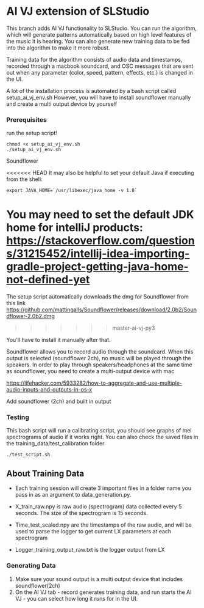 # AI VJ extension of SLStudio

This branch adds AI VJ functionality to SLStudio. You can run the algorithm, which will generate patterns automatically based on high level features of the music it is hearing. You can also generate new training data to be fed into the algorithm to make it more robust. 

Training data for the algorithm consists of audio data and timestamps, recorded through a macbook soundcard, and OSC messages that are sent out when any parameter (color, speed, pattern, effects, etc.) is changed in the UI.

A lot of the installation process is automated by a bash script called setup_ai_vj_env.sh 
However, you will have to install soundflower manually and create a multi output device by yourself

### Prerequisites

run the setup script!
```
chmod +x setup_ai_vj_env.sh
./setup_ai_vj_env.sh

```
Soundflower

<<<<<<< HEAD
It may also be helpful to set your default Java if executing from the shell:

    export JAVA_HOME=`/usr/libexec/java_home -v 1.8`

You may need to set the default JDK home for intelliJ products: https://stackoverflow.com/questions/31215452/intellij-idea-importing-gradle-project-getting-java-home-not-defined-yet
=======
The setup script automatically downloads the dmg for Soundflower from this link
https://github.com/mattingalls/Soundflower/releases/download/2.0b2/Soundflower-2.0b2.dmg
>>>>>>> master-ai-vj-py3

You'll have to install it manually after that. 

Soundflower allows you to record audio through the soundcard. When this output is selected (soundflower 2ch), no music will be played through the speakers. In order to play through speakers/headphones at the same time as soundflower, you need to create a multi-output device with mac

https://lifehacker.com/5933282/how-to-aggregate-and-use-multiple-audio-inputs-and-outputs-in-os-x

Add soundflower (2ch) and built in output



### Testing

This bash script will run a calibrating script, you should see graphs of mel spectrograms of audio if it works right. You can also check the saved files in the training_data/test_calibration folder

```
./test_script.sh
```

## About Training Data

- Each training session will create 3 important files in a folder name you pass in as an argument to data_generation.py. 

- X_train_raw.npy is raw audio (spectrogram) data collected every 5 seconds. The size of the spectrogram is 15 seconds.

- Time_test_scaled.npy are the timestamps of the raw audio, and will be used to parse the logger to get current LX parameters at each spectrogram

- Logger_training_output_raw.txt is the logger output from LX

### Generating Data

1. 	Make sure your sound output is a multi output device that includes soundflower(2ch) 
2.  On the AI VJ tab - record generates training data, and run starts the AI VJ - you can select how long it runs for in the UI.


